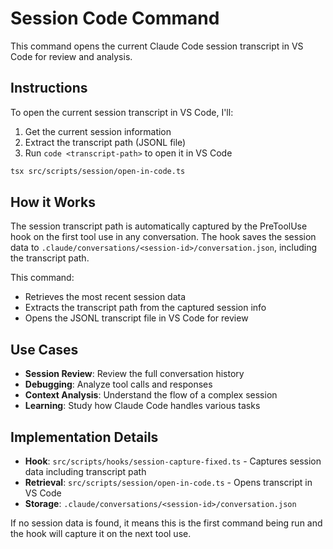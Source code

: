 # Session Code Command

This command opens the current Claude Code session transcript in VS Code for review and analysis.

## Instructions

To open the current session transcript in VS Code, I'll:

1. Get the current session information
2. Extract the transcript path (JSONL file) 
3. Run `code <transcript-path>` to open it in VS Code

```bash
tsx src/scripts/session/open-in-code.ts
```

## How it Works

The session transcript path is automatically captured by the PreToolUse hook on the first tool use in any conversation. The hook saves the session data to `.claude/conversations/<session-id>/conversation.json`, including the transcript path.

This command:
- Retrieves the most recent session data
- Extracts the transcript path from the captured session info
- Opens the JSONL transcript file in VS Code for review

## Use Cases

- **Session Review**: Review the full conversation history
- **Debugging**: Analyze tool calls and responses
- **Context Analysis**: Understand the flow of a complex session
- **Learning**: Study how Claude Code handles various tasks

## Implementation Details

- **Hook**: `src/scripts/hooks/session-capture-fixed.ts` - Captures session data including transcript path
- **Retrieval**: `src/scripts/session/open-in-code.ts` - Opens transcript in VS Code
- **Storage**: `.claude/conversations/<session-id>/conversation.json`

If no session data is found, it means this is the first command being run and the hook will capture it on the next tool use.
